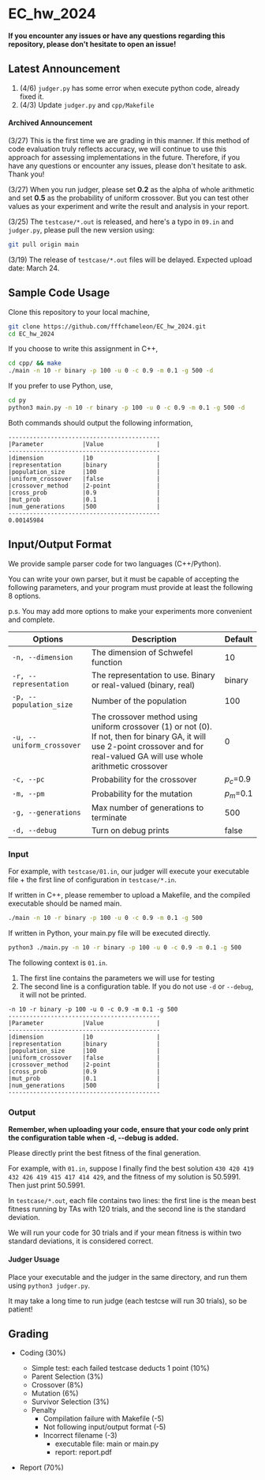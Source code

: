 # EC_hw_2024
**If you encounter any issues or have any questions regarding this repository, please don't hesitate to open an issue!**
## Latest Announcement
1. (4/6) `judger.py` has some error when execute python code, already fixed it.
1. (4/3) Update `judger.py` and `cpp/Makefile`
  
#### Archived Announcement
(3/27) This is the first time we are grading in this manner. If this method of code evaluation truly reflects accuracy, we will continue to use this approach for assessing implementations in the future. Therefore, if you have any questions or encounter any issues, please don't hesitate to ask. Thank you!

(3/27) When you run judger, please set **0.2** as the alpha of whole arithmetic and set **0.5** as the probability of uniform crossover. But you can test other values as your experiment and write the result and analysis in your report.

(3/25) The `testcase/*.out` is released, and here's a typo in `09.in` and `judger.py`, please pull the new version using:
```bash
git pull origin main
```

(3/19) The release of `testcase/*.out` files will be delayed. Expected upload date: March 24.

## Sample Code Usage
Clone this repository to your local machine,
```bash
git clone https://github.com/fffchameleon/EC_hw_2024.git
cd EC_hw_2024
```
If you choose to write this assignment in C++,
```bash
cd cpp/ && make
./main -n 10 -r binary -p 100 -u 0 -c 0.9 -m 0.1 -g 500 -d
```
If you prefer to use Python, use,
```bash
cd py
python3 main.py -n 10 -r binary -p 100 -u 0 -c 0.9 -m 0.1 -g 500 -d
```
Both commands should output the following information,
```
-------------------------------------------
|Parameter           |Value               |
-------------------------------------------
|dimension           |10                  |
|representation      |binary              |
|population_size     |100                 |
|uniform_crossover   |false               |
|crossover_method    |2-point             |
|cross_prob          |0.9                 |
|mut_prob            |0.1                 |
|num_generations     |500                 |
-------------------------------------------
0.00145984
```
## Input/Output Format
We provide sample parser code for two languages (C++/Python). 

You can write your own parser, but it must be capable of accepting the following parameters, and your program must provide at least the following 8 options. 

p.s. You may add more options to make your experiments more convenient and complete.

| Options       | Description | Default |
| ------------- | ----------- | ------- |
| `-n, --dimension` | The dimension of Schwefel function | 10 |
| `-r, --representation`    | The representation to use. Binary or real-valued (binary, real) | binary |
| `-p, --population_size`	  |  Number of the population |100 |
| `-u, --uniform_crossover`  | The crossover method using uniform crossover (1) or not (0). If not, then for binary GA, it will use 2-point crossover and for real-valued GA will use whole arithmetic crossover | 0 |
| `-c, --pc` |	Probability for the crossover | $p_c$=0.9 |
| `-m, --pm` |	Probability for the mutation  |  $p_m$=0.1 |
| `-g, --generations`  |  Max number of generations to terminate | 500 |
| `-d, --debug`        | Turn on debug prints | false |

### Input
For example, with `testcase/01.in`, our judger will execute your executable file + the first line of configuration in `testcase/*.in`.

If written in C++, please remember to upload a Makefile, and the compiled executable should be named main.
```bash
./main -n 10 -r binary -p 100 -u 0 -c 0.9 -m 0.1 -g 500
```
If written in Python, your main.py file will be executed directly.
```bash
python3 ./main.py -n 10 -r binary -p 100 -u 0 -c 0.9 -m 0.1 -g 500
```
The following context is `01.in`. 
1. The first line contains the parameters we will use for testing
2. The second line is a configuration table. If you do not use `-d` or `--debug`, it will not be printed.
```
-n 10 -r binary -p 100 -u 0 -c 0.9 -m 0.1 -g 500
-------------------------------------------
|Parameter           |Value               |
-------------------------------------------
|dimension           |10                  |
|representation      |binary              |
|population_size     |100                 |
|uniform_crossover   |false               |
|crossover_method    |2-point             |
|cross_prob          |0.9                 |
|mut_prob            |0.1                 |
|num_generations     |500                 |
-------------------------------------------
```
### Output
**Remember, when uploading your code, ensure that your code only print the configuration table when -d, --debug is added.**

Please directly print the best fitness of the final generation.

For example, with `01.in`, suppose I finally find the best solution `430 420 419 432 426 419 415 417 414 429`, and the fitness of my solution is 50.5991.
Then just print 50.5991.

In `testcase/*.out`, each file contains two lines: the first line is the mean best fitness running by TAs with 120 trials, and the second line is the standard deviation.
  
We will run your code for 30 trials and if your mean fitness is within two standard deviations, it is considered correct. 
#### Judger Usuage
Place your executable and the judger in the same directory, and run them using `python3 judger.py`. 

It may take a long time to run judge (each testcse will run 30 trials), so be patient!

## Grading 
- Coding (30%)
  - Simple test: each failed testcase deducts 1 point (10%)
  - Parent Selection (3%)
  - Crossover (8%)
  - Mutation (6%)
  - Survivor Selection (3%)
  - Penalty
    - Compilation failure with Makefile (-5)
    - Not following input/output format (-5)
    - Incorrect filename (-3)
      - executable file: main or main.py
      - report: report.pdf

- Report (70%)
